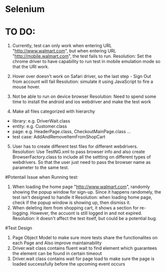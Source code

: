 # Selenium

# TO DO:
1. Currently, test can only work when entering URL "http://www.walmart.com", but when entering URL "http://mobile.walmart.com",
the test fails to run. 
Resolution: Set the chrome driver to have capability to run test in mobile emulation mode so that the URl work.

2. Hover over doesn't work on Safari driver, so the last step - Sign Out from account will fail
Resolution: simulate it using JavaScript to fire a mouse hover.

3. Not be able to run on device browser
Resolution: Need to spend some time to install the android and ios webdriver and make the test work

4. Make all files categorized with hierarchy
- library: e.g. DriverWait.class
- entity: e.g. Customer.class
- page: e.g. HeaderPage.class, CheckoutMainPage.class ...
- test case: AddAndRemoveItemFromShopCart

5. User has to create different test files for different webdrivers.
Resolution: Use TestNG.xml to pass browser info and also create BrowserFactory.class to include all the settting on different
types of webdrivers. So that the user just need to pass the browser name as parameter to the same test.


#Potentail Issue when Running test:
1. When loading the home page "http://www.walmart.com", randomly showing the popup window for sign-up. Since it
happens randomely, the test isn't designed to handle it
Resolution: when loading home page, check if the popup window is showing up, then dismiss it.
2. When deleting item from shopping cart, it shows a section for re-logging. However, the accuont is still logged in and 
not expired.
Resolution: it doesn't affect the test itself, but could be a potential bug.

#Test Design
1. Page Object Model to make sure more tests share the functionalites on each Page and Also improve maintainability
2. Driver.wait class contains fluent wait to find element which guarantees the element can be found in certain timeout
3. Driver.wait class contains wait for page load to make sure the page is loaded successfully before the upcoming event occurs


